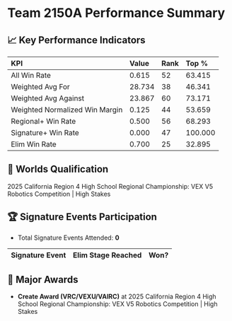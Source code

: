 # Team 2150A Performance Summary

## 📈 Key Performance Indicators
| KPI | Value | Rank | Top % |
|:---|:-----|:----|:-----|
| All Win Rate | 0.615 | 52 | 63.415 |
| Weighted Avg For | 28.734 | 38 | 46.341 |
| Weighted Avg Against | 23.867 | 60 | 73.171 |
| Weighted Normalized Win Margin | 0.125 | 44 | 53.659 |
| Regional+ Win Rate | 0.500 | 56 | 68.293 |
| Signature+ Win Rate | 0.000 | 47 | 100.000 |
| Elim Win Rate | 0.700 | 25 | 32.895 |


## 🎯 Worlds Qualification
2025 California Region 4 High School Regional Championship: VEX V5 Robotics Competition | High Stakes

## 🏆 Signature Events Participation
- Total Signature Events Attended: **0**

| Signature Event | Elim Stage Reached | Won? |
|:----------------|:-------------------|:----|


## 🥇 Major Awards
- **Create Award (VRC/VEXU/VAIRC)** at 2025 California Region 4 High School Regional Championship: VEX V5 Robotics Competition | High Stakes


